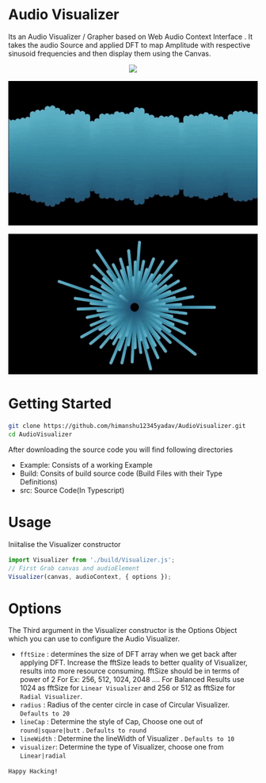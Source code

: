 # Audio Visualizer

Its an Audio Visualizer / Grapher based on Web Audio Context Interface . It takes the audio Source and applied DFT to map Amplitude with respective sinusoid frequencies and then display them using the Canvas.

<p align="center"><img src="https://img.shields.io/github/license/himanshu12345yadav/AudioVisualizer?color=%23297fc6&style=for-the-badge" /></p>

<p align="center" ><img src="./public/Linear-Visualizer-Demo.gif" /></p>
<p align="center"><img src="./public/Radial-Visualizer-Demo.gif" /></p>

# Getting Started

```bash
git clone https://github.com/himanshu12345yadav/AudioVisualizer.git
cd AudioVisualizer

```

After downloading the source code you will find following directories

-   Example: Consists of a working Example
-   Build: Consits of build source code (Build Files with their Type Definitions)
-   src: Source Code(In Typescript)

# Usage

Iniitalise the Visualizer constructor

```js
import Visualizer from './build/Visualizer.js';
// First Grab canvas and audioElement
Visualizer(canvas, audioContext, { options });
```

# Options

The Third argument in the Visualizer constructor is the Options Object which you can use to configure the Audio Visualizer.

-   `fftSize` : determines the size of DFT array when we get back after applying DFT. Increase the fftSize leads to better quality of Visualizer, results into more resource consuming. fftSize should be in terms of power of 2 For Ex: 256, 512, 1024, 2048 .... For Balanced Results use 1024 as fftSize for `Linear Visualizer` and 256 or 512 as fftSize for `Radial Visualizer`.
-   `radius` : Radius of the center circle in case of Circular Visualizer. `Defaults to 20`
-   `lineCap` : Determine the style of Cap, Choose one out of `round|square|butt` . `Defaults to round`
-   `lineWidth` : Determine the lineWidth of Visualizer . `Defaults to 10`
-   `visualizer`: Determine the type of Visualizer, choose one from `Linear|radial`

`Happy Hacking!`
